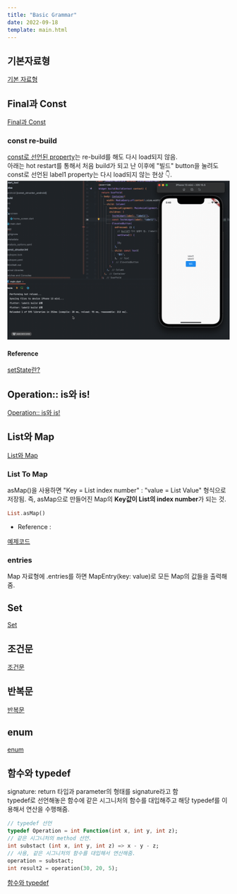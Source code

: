 ```yaml
---
title: "Basic Grammar"
date: 2022-09-18
template: main.html
---
```


## 기본자료형

[기본 자료형](https://github.com/rookedsysc/Flutter-Study/blob/dartGrammar/Grammar/DataType.dart)

## Final과 Const
[Final과 Const](https://github.com/rookedsysc/Flutter-Study/blob/db4bc1b31c8eb0f5ca547b7d45ea031e2cf2ba3c/Grammar/final_and_const.dart)

### const re-build
[const로 선언된 property](https://github.com/rookedsysc/Flutter-Study/blob/main/Project/const_structor/lib/screen/home_screen.dart)는 re-build를 해도 다시 load되지 않음.<br>
아래는 hot restart를 통해서 처음 build가 되고 난 이후에 "빌드" button을 눌려도 const로 선언된 label1 property는 다시 load되지 않는 현상 👇.<br>
![rebuildFailed](/docs/assets/img/flutter/DartGrammar/constBuild.gif)
#### Reference
[setState란?](http://lokigem.github.io/docs/Flutter/flutterTheory/widget/#setstate)

## Operation:: is와 is!
[Operation:: is와 is!](https://github.com/rookedsysc/Flutter-Study/commit/27eec1b2fad060393648e8f7ed6a8ada2e6a1440)
## List와 Map
[List와 Map](https://github.com/rookedsysc/Flutter-Study/commit/2046748443b5237be5c310587b533becee62de2c)

### List To Map 
asMap()을 사용하면 "Key = List index number" : "value = List Value" 형식으로 저장됨. 즉, asMap으로 만들어진 Map의 **Key값이 List의 index number**가 되는 것. 
```dart 
List.asMap()
```
- Reference :

[예제코드](https://github.com/rookedsysc/Flutter-Study/blob/main/Grammar/map_plus.dart)

### entries
Map 자료형에 .entries를 하면 MapEntry(key: value)로 모든 Map의 값들을 출력해줌.
## Set
[Set](https://github.com/rookedsysc/Flutter-Study/commit/710622428dd3ecd1fd8183e4b96df4116eb975fd)
## 조건문
[조건문](https://github.com/rookedsysc/Flutter-Study/commit/0c056730dd07ba90079adc20cd66f911d8855d58)
## 반복문
[반복문](https://github.com/rookedsysc/Flutter-Study/commit/b7e1c0a26e2fdb5d1e1b66c0ea627b6e20ba42be)
## enum
[enum](https://github.com/rookedsysc/Flutter-Study/commits/dartGrammar/Grammar)
## 함수와 typedef
signature: return 타입과 parameter의 형태를 signature라고 함 <br>
typedef로 선언해놓은 함수에 같은 시그니처의 함수를 대입해주고 해당 typedef를 이용해서 연산을 수행해줌.
```dart 
// typedef 선언
typedef Operation = int Function(int x, int y, int z);
// 같은 시그니처의 method 선언.
int substact (int x, int y, int z) => x - y - z;
// 사용, 같은 시그니처의 함수를 대입해서 연산해줌.
operation = substact;
int result2 = operation(30, 20, 5);
```
[함수와 typedef](https://github.com/rookedsysc/Flutter-Study/commit/2961231678821071d95b016158bc990780ee2b6e)

